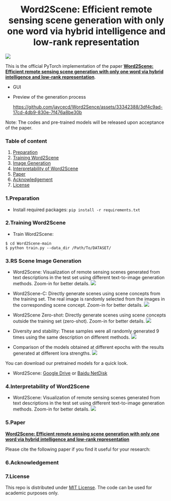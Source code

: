 <h1 align="center">Word2Scene: Efficient remote sensing scene generation with only one word via hybrid intelligence and low-rank representation</h1>


![](images/Flowchart.jpg)
    
This is the official PyTorch implementation of the paper **[Word2Scene: Efficient remote sensing scene generation with only one word via hybrid intelligence and low-rank representation](https://arxiv.org)**.

- GUI

- Preview of the generation process
  
  https://github.com/jaycecd/Word2Sence/assets/33342388/3df4c9ad-17cd-4db9-830e-7f476a8be30b

Note: The codes and pre-trained models will be released upon acceptance of the paper.

### Table of content
1. [Preparation](#preparation)
2. [Training Word2Scene](#Word2Scene)
3. [Image Generation](#gen)
4. [Interpretability of Word2Scene](#interpretability)
5. [Paper](#paper)
6. [Acknowledgement](#acknowledgement)
7. [License](#license)

### 1.Preparation
- Install required packages: `pip install -r requirements.txt`
  

### 2.Training Word2Scene <a name="Word2Scene"></a>
- Train Word2Scene:
```
$ cd Word2Scene-main
$ python train.py --data_dir /Path/To/DATASET/
```

### 3.RS Scene Image Generation <a name="gen"></a>
- Word2Scene: Visualization of remote sensing scenes generated from text descriptions in the test set using different text-to-image generation methods. Zoom-in for better details.
![](images/Word2Scene.jpg)

- Word2Scene-C: Directly generate scenes using scene concepts from the training set. The real image is randomly selected from the images in the corresponding scene concept. Zoom-in for better details.
![](images/Word2Scene-C.jpg)

- Word2Scene Zero-shot: Directly generate scenes using scene concepts outside the training set (zero-shot). Zoom-in for better details.
![](images/Word2Scene-zero-shot.jpg)

- Diversity and stability: These samples were all randomly generated 9 times using the same description on different methods. 
![](images/Diversity-and-stability.jpg)

- Comparison of the models obtained at different epochs with the results generated at different lora strengths. 
![](images/Different-epochs-and-strengths.jpg)


You can download our pretrained models for a quick look.
  - Word2Scene: [Google Drive](https://drive.google.com) or [Baidu NetDisk](https://pan.baidu.com)

### 4.Interpretability of Word2Scene <a name="interpretability"></a>
- Word2Scene: Visualization of remote sensing scenes generated from text descriptions in the test set using different text-to-image generation methods. Zoom-in for better details.
![](images/Heatmap.jpg)


### 5.Paper
**[Word2Scene: Efficient remote sensing scene generation with only one word via hybrid intelligence and low-rank representation](https://arxiv.org)**

Please cite the following paper if you find it useful for your research:


### 6.Acknowledgement


### 7.License
This repo is distributed under [MIT License](https://github.com/jaycecd/Word2Sence/blob/main/LICENSE). The code can be used for academic purposes only.
